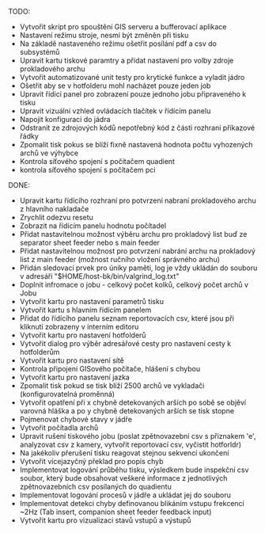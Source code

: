 

TODO:
* Vytvořit skript pro spouštění GIS serveru a bufferovací aplikace
* Nastavení režimu stroje, nesmí být změněn při tisku
* Na základě nastaveného režimu ošetřit posílání pdf a csv do subsystémů
* Upravit kartu tiskové paramtry a přidat nastavení pro volby zdroje prokladového archu
* Vytvořit automatizované unit testy pro krytické funkce a vyladit jádro
* Ošetřit aby se v hotfolderu mohl nacházet pouze jeden job
* Upravit řídící panel pro zobrazení pouze jednoho jobu připraveného k tisku
* Upravit vizuální vzhled ovládacích tlačítek v řídícím panelu
* Napojit konfiguraci do jádra
* Odstranit ze zdrojových kódů nepotřebný kód z části rozhraní příkazové řádky
* Zpomalit tisk pokus se blíží fixně nastavená hodnota počtu vyhozených archů ve výhybce
* Kontrola síťového spojení s počítačem quadient
* kontrola síťového spojení s počítačem pci



DONE:

* Upravit kartu řídícího rozhraní pro potvrzení nabraní prokladového archu z hlavního nakladače
* Zrychlit odezvu resetu
* Zobrazit na řídícím panelu hodnotu počítadel
* Přidat nastavitelnou možnost výběru archu pro prokladový list buď ze separator sheet feeder nebo s main feeder
* Přidat nastavitelnou možnost pro potvrzení nabrání archu na prokladový list z main feeder (možnost ručního vložení správného archu)
* Přidán sledovací prvek pro úniky paměti, log je vždy ukládán do souboru v adresáři "$HOME/host-bk/bin/valgrind_log.txt"
* Doplnit infromace o jobu - celkový počet kolků, celkový počet archů v Jobu
* Vytvořit kartu pro nastavení parametrů tisku
* Vytvořit kartu s hlavním řídícím panelem
* Přidat do řídícího panelu seznam reportovacích csv, které jsou při kliknutí zobrazeny v interním editoru
* Vytvořit kartu pro nastavení hotfolderů
* Vytvořit dialog pro výběr adresářové cesty pro nastavení cesty k hotfolderům
* Vytvořit kartu pro nastavení sítě
* Kontrola připojení GISového počítače, hlášení s chybou
* Vytvořit kartu pro nastavení jazka
* Zpomalit tisk pokud se tisk blíží 2500 archů ve vykladači (konfigurovatelná proměnná)
* Vytvořit opatření při x chybně detekovaných arších po sobě se objěví varovná hláška a po y chybně detekovaných arších se tisk stopne
* Pojmenovat chybové stavy v jádře
* Vytvořit počítadla archů
* Upravit rušení tiskového jobu (poslat zpětnovazební csv s přiznakem 'e', analyzovat csv z kamery, vytvořit reportovací csv, vyčistit hotforldr)
* Na jakékoliv přerušení tisku reagovat stejnou sekvencí ukončení
* Vytvořit vícejazyčný překlad pro popis chyb
* Implementovat logování průběhu tisku, výsledkem bude inspekční csv soubor, který bude obsahovat veškeré informace z jednotlivých zpětnovazebních csv posílaných do quadientu
* Implementovat logování procesů v jádře a ukládat jej do souboru
* Implementovat detekci chyby definovanou blikáním vstupu frekcencí ~2Hz (Tab insert, companion sheet feeder feedback input)
* Vytvořit kartu pro vizualizaci stavů vstupů a výstupů


